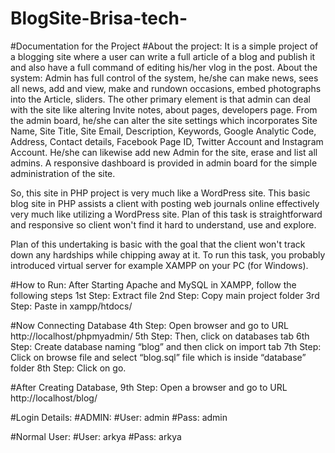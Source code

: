 # BlogSite-Brisa-tech-
#Documentation for the Project
#About the project:
It is a simple project of a blogging site where a user can write a full article of a blog and publish it and also have a full command of editing his/her vlog in the post.
About the system:
Admin has full control of the system, he/she can make news, sees all news, add and view, make and rundown occasions, embed photographs into the Article, sliders. The other primary element is that admin can deal with the site like altering Invite notes, about pages, developers page. From the admin board, he/she can alter the site settings which incorporates Site Name, Site Title, Site Email, Description, Keywords, Google Analytic Code, Address, Contact details, Facebook Page ID, Twitter Account and Instagram Account. He/she can likewise add new Admin for the site, erase and list all admins. A responsive dashboard is provided in admin board for the simple administration of the site.

So, this site in PHP project is very much like a WordPress site. This basic blog site in PHP assists a client with posting web journals online effectively very much like utilizing a WordPress site. Plan of this task is straightforward and responsive so client won't find it hard to understand, use and explore.

Plan of this undertaking is basic with the goal that the client won't track down any hardships while chipping away at it. To run this task, you probably introduced virtual server for example XAMPP on your PC (for Windows).

#How to Run:
After Starting Apache and MySQL in XAMPP, follow the following steps
1st Step: Extract file
2nd Step: Copy main project folder
3rd Step: Paste in xampp/htdocs/

#Now Connecting Database
4th Step: Open browser and go to URL http://localhost/phpmyadmin/
5th Step: Then, click on databases tab
6th Step: Create database naming “blog” and then click on import tab
7th Step: Click on browse file and select “blog.sql” file which is inside “database” folder
8th Step: Click on go.

#After Creating Database,
9th Step: Open a browser and go to URL http://localhost/blog/

#Login Details:
#ADMIN:
#User: admin
#Pass: admin

#Normal User:
#User: arkya
#Pass: arkya
